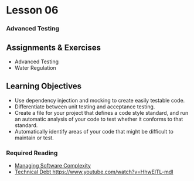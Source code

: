 # Lesson 06
### Advanced Testing

## Assignments & Exercises
* Advanced Testing
* Water Regulation

## Learning Objectives
* Use dependency injection and mocking to create easily testable code.
* Differentiate between unit testing and acceptance testing.
* Create a file for your project that defines a code style standard, and run an automatic analysis of your code to test whether it conforms to that standard.
* Automatically identify areas of your code that might be difficult to maintain or test.

### Required Reading
* [Managing Software Complexity](https://web.archive.org/web/20170628112336/http://oberheim.se/complexity/2016/05/18/managing-software-complexity.html)
* [Technical Debt ](https://en.wikipedia.org/wiki/Technical_debt)
https://www.youtube.com/watch?v=HhwElTL-mdI